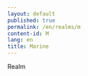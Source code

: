 ```yaml
---
layout: default
published: true
permalink: /en/realms/m
content-id: M
lang: en
title: Marine
---
```


Realm
